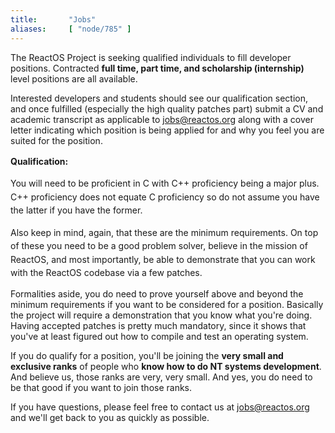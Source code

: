 ```yaml
---
title:       "Jobs"
aliases:     [ "node/785" ]
---
```


<div class="node node-page view-mode-full node-by-viewer clearfix" id="node-785">
	<div class="content">
		<div class="field field-name-body field-type-text-with-summary field-label-hidden">
			<div class="field-items">
				<div class="field-item even">
					<p>The ReactOS Project is seeking qualified individuals to fill developer positions. Contracted <strong>full time, part time, and scholarship (internship)</strong> level positions are all available.</p>
					<p>Interested developers and students should see our qualification section, and once fulfilled (especially the high quality patches part) submit a CV and academic transcript as applicable to <a href="mailto:jobs@reactos.org">jobs@reactos.org</a> along with a cover letter indicating which position is being applied for and why you feel you are suited for the position.</p>
					<p><strong style="line-height: 1.538em;">Qualification:</strong></p>
					<p><span style="line-height: 1.538em;">You will need to be proficient in C with C++ proficiency being a major plus. C++ proficiency does not equate C proficiency so do not assume you have the latter if you have the former.</span></p>
					<p><span style="line-height: 1.538em;">Also keep in mind, again, that these are the minimum requirements. On top of these you need to be a good problem solver, believe in the mission of ReactOS, and most importantly, be able to demonstrate that you can work with the ReactOS codebase via a few patches.</span></p>
					<p>Formalities aside, you do need to prove yourself above and beyond the minimum requirements if you want to be considered for a position. Basically the project will require a demonstration that you know what you're doing. Having accepted patches is pretty much mandatory, since it shows that you've at least figured out how to compile and test an operating system.</p>
					<p>If you do qualify for a position, you'll be joining the <strong>very small and exclusive ranks</strong> of people who <strong>know how to do NT systems development</strong>. And believe us, those ranks are very, very small. And yes, you do need to be that good if you want to join those ranks.</p>
					<p>If you have questions, please feel free to contact us at <a href="mailto:jobs@reactos.org">jobs@reactos.org</a> and we'll get back to you as quickly as possible.</p>
				</div>
			</div>
		</div>
	</div>
</div>
<p>&nbsp;</p>
